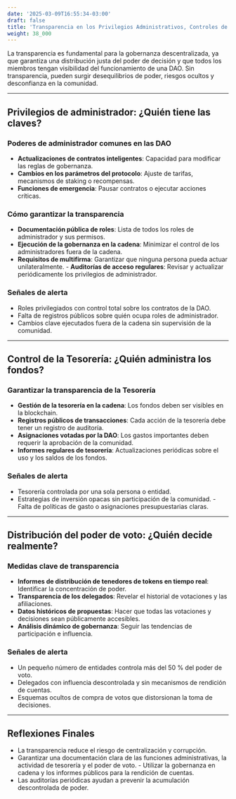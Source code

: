 ```yaml
---
date: '2025-03-09T16:55:34-03:00'
draft: false
title: 'Transparencia en los Privilegios Administrativos, Controles de Tesorería y Distribución del Poder de Voto'
weight: 38_000
---
```


La transparencia es fundamental para la gobernanza descentralizada, ya que garantiza una distribución justa del poder de decisión y que todos los miembros tengan visibilidad del funcionamiento de una DAO. Sin transparencia, pueden surgir desequilibrios de poder, riesgos ocultos y desconfianza en la comunidad.

---

## **Privilegios de administrador: ¿Quién tiene las claves?**

### **Poderes de administrador comunes en las DAO**
- **Actualizaciones de contratos inteligentes**: Capacidad para modificar las reglas de gobernanza.
- **Cambios en los parámetros del protocolo**: Ajuste de tarifas, mecanismos de staking o recompensas.
- **Funciones de emergencia**: Pausar contratos o ejecutar acciones críticas.

### **Cómo garantizar la transparencia**
- **Documentación pública de roles**: Lista de todos los roles de administrador y sus permisos.
- **Ejecución de la gobernanza en la cadena**: Minimizar el control de los administradores fuera de la cadena.
- **Requisitos de multifirma**: Garantizar que ninguna persona pueda actuar unilateralmente. - **Auditorías de acceso regulares**: Revisar y actualizar periódicamente los privilegios de administrador.

### **Señales de alerta**
- Roles privilegiados con control total sobre los contratos de la DAO.
- Falta de registros públicos sobre quién ocupa roles de administrador.
- Cambios clave ejecutados fuera de la cadena sin supervisión de la comunidad.

---

## **Control de la Tesorería: ¿Quién administra los fondos?**

### **Garantizar la transparencia de la Tesorería**
- **Gestión de la tesorería en la cadena**: Los fondos deben ser visibles en la blockchain.
- **Registros públicos de transacciones**: Cada acción de la tesorería debe tener un registro de auditoría.
- **Asignaciones votadas por la DAO**: Los gastos importantes deben requerir la aprobación de la comunidad.
- **Informes regulares de tesorería**: Actualizaciones periódicas sobre el uso y los saldos de los fondos.

### **Señales de alerta**
- Tesorería controlada por una sola persona o entidad.
- Estrategias de inversión opacas sin participación de la comunidad. - Falta de políticas de gasto o asignaciones presupuestarias claras.

---

## **Distribución del poder de voto: ¿Quién decide realmente?**

### **Medidas clave de transparencia**
- **Informes de distribución de tenedores de tokens en tiempo real**: Identificar la concentración de poder.
- **Transparencia de los delegados**: Revelar el historial de votaciones y las afiliaciones.
- **Datos históricos de propuestas**: Hacer que todas las votaciones y decisiones sean públicamente accesibles.
- **Análisis dinámico de gobernanza**: Seguir las tendencias de participación e influencia.

### **Señales de alerta**
- Un pequeño número de entidades controla más del 50 % del poder de voto.
- Delegados con influencia descontrolada y sin mecanismos de rendición de cuentas.
- Esquemas ocultos de compra de votos que distorsionan la toma de decisiones.

---

## **Reflexiones Finales**
- La transparencia reduce el riesgo de centralización y corrupción.
- Garantizar una documentación clara de las funciones administrativas, la actividad de tesorería y el poder de voto. - Utilizar la gobernanza en cadena y los informes públicos para la rendición de cuentas.
- Las auditorías periódicas ayudan a prevenir la acumulación descontrolada de poder.